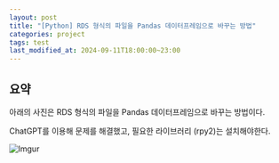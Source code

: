 ```yaml
---
layout: post
title: "[Python] RDS 형식의 파일을 Pandas 데이터프레임으로 바꾸는 방법"
categories: project
tags: test
last_modified_at: 2024-09-11T18:00:00~23:00
---  
```



## 요약
아래의 사진은 RDS 형식의 파일을 Pandas 데이터프레임으로 바꾸는 방법이다.  

ChatGPT를 이용해 문제를 해결했고, 필요한 라이브러리 (rpy2)는 설치해야한다.  

![Imgur](https://imgur.com/rx9eI4y.jpg)
